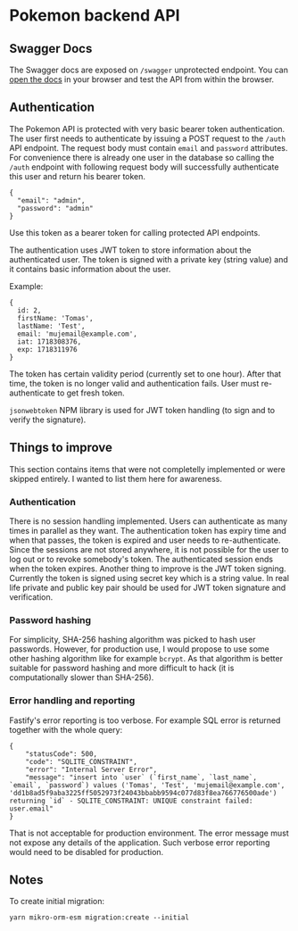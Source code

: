 # Pokemon backend API

## Swagger Docs
The Swagger docs are exposed on `/swagger` unprotected endpoint. You can [open the docs](http://localhost:3000/swagger) in your browser and test the API from within the browser.

## Authentication

The Pokemon API is protected with very basic bearer token authentication. The user first needs to authenticate by issuing a POST request to the `/auth` API endpoint. The request body must contain `email` and `password` attributes. For convenience there is already one user in the database so calling the `/auth` endpoint with following request body will successfully authenticate this user and return his bearer token.
```
{
  "email": "admin",
  "password": "admin"
}
```
Use this token as a bearer token for calling protected API endpoints.

The authentication uses JWT token to store information about the authenticated user. The token is signed with a private key (string value) and it contains basic information about the user.

Example:
```
{
  id: 2,
  firstName: 'Tomas',
  lastName: 'Test',
  email: 'mujemail@example.com',
  iat: 1718308376,
  exp: 1718311976
}
```
The token has certain validity period (currently set to one hour). After that time, the token is no longer valid and authentication fails. User must re-authenticate to get fresh token.

`jsonwebtoken` NPM library is used for JWT token handling (to sign and to verify the signature).


## Things to improve

This section contains items that were not completelly implemented or were skipped entirely. I wanted to list them here for awareness.

### Authentication

There is no session handling implemented. Users can authenticate as many times in parallel as they want. The authentication token has expiry time and when that passes, the token is expired and user needs to re-authenticate. Since the sessions are not stored anywhere, it is not possible for the user to log out or to revoke somebody's token. The authenticated session ends when the token expires.
Another thing to improve is the JWT token signing. Currently the token is signed using secret key which is a string value. In real life private and public key pair should be used for JWT token signature and verification.

### Password hashing
For simplicity, SHA-256 hashing algorithm was picked to hash user passwords. However, for production use, I would propose to use some other hashing algorithm like for example `bcrypt`. As that algorithm is better suitable for password hashing and more difficult to hack (it is computationally slower than SHA-256).

### Error handling and reporting
Fastify's error reporting is too verbose. For example SQL error is returned together with the whole query:
```
{
    "statusCode": 500,
    "code": "SQLITE_CONSTRAINT",
    "error": "Internal Server Error",
    "message": "insert into `user` (`first_name`, `last_name`, `email`, `password`) values ('Tomas', 'Test', 'mujemail@example.com', 'dd1b8ad5f9aba3225ff5052973f24043bbabb9594c077d83f8ea766776500ade') returning `id` - SQLITE_CONSTRAINT: UNIQUE constraint failed: user.email"
}
```
That is not acceptable for production environment. The error message must not expose any details of the application. Such verbose error reporting would need to be disabled for production.
## Notes
To create initial migration:
```
yarn mikro-orm-esm migration:create --initial 
```
